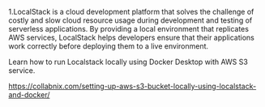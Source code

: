 1.LocalStack is a cloud development platform that solves the challenge of costly and slow cloud resource usage during development and testing of serverless applications. By providing a local environment that replicates AWS services, LocalStack helps developers ensure that their applications work correctly before deploying them to a live environment.

Learn how to run Localstack locally using Docker Desktop with AWS S3 service.

https://collabnix.com/setting-up-aws-s3-bucket-locally-using-localstack-and-docker/
